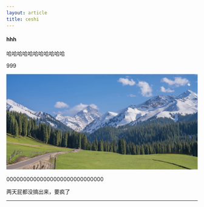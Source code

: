 ```yaml
---
layout: article
title: ceshi
---
```


<!--more-->

#### hhh

哈哈哈哈哈哈哈哈哈哈哈



999

![](2024-11-25-%E6%96%B0%E6%B5%8B%E8%AF%95.assets/Camera_XHS_17313127727141040g2sg312vb1e396ad05o46i7gg83rlvjj5rbo_edit_949522051855439.jpg)





00000000000000000000000000000











两天屁都没搞出来，要疯了







--------------------
